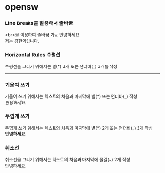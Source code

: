 # opensw
### Line Breaks를 활용해서 줄바꿈
\<br>을 이용하여 줄바꿈 가능
안녕하세요 <br>저는 김현익입니다.
### Horizontal Rules 수평선
수평선을 그리기 위해서는 별(*) 3개 또는 언더바(_) 3개를 작성
***
### 기울여 쓰기
기울여 쓰기 위해서는 텍스트의 처음과 마지막에 별(*) 또는 언더바(_) 작성 <br>
*안녕하세요.*
### 두껍게 쓰기
두껍게 쓰기 위해서는 텍스트의 처음과 마지막에 별(*) 2개 또는 언더바(_) 2개 작성 <br>
**안녕하세요.**
### 취소선
취소선을 그리기 위해서는 텍스트의 처음과 마지막에 물결(~) 2개 작성 <br>
~~안녕하세요.~~
